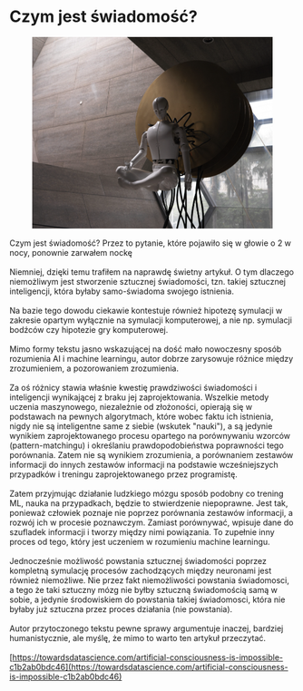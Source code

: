 # Czym jest świadomość?

<figure><img src="../../.gitbook/assets/image (16).png" alt=""><figcaption></figcaption></figure>

Czym jest świadomość? Przez to pytanie, które pojawiło się w głowie o 2 w nocy, ponownie zarwałem nockę\
\
Niemniej, dzięki temu trafiłem na naprawdę świetny artykuł. O tym dlaczego niemożliwym jest stworzenie sztucznej świadomości, tzn. takiej sztucznej inteligencji, która byłaby samo-świadoma swojego istnienia.\
\
Na bazie tego dowodu ciekawie kontestuje również hipotezę symulacji w zakresie opartym wyłącznie na symulacji komputerowej, a nie np. symulacji bodźców czy hipotezie gry komputerowej.\
\
Mimo formy tekstu jasno wskazującej na dość mało nowoczesny sposób rozumienia AI i machine learningu, autor dobrze zarysowuje różnice między zrozumieniem, a pozorowaniem zrozumienia.\
\
Za oś różnicy stawia właśnie kwestię prawdziwości świadomości i inteligencji wynikającej z braku jej zaprojektowania. Wszelkie metody uczenia maszynowego, niezależnie od złożoności, opierają się w podstawach na pewnych algorytmach, które wobec faktu ich istnienia, nigdy nie są inteligentne same z siebie (wskutek "nauki"), a są jedynie wynikiem zaprojektowanego procesu opartego na porównywaniu wzorców (pattern-matchingu) i określaniu prawdopodobieństwa poprawności tego porównania. Zatem nie są wynikiem zrozumienia, a porównaniem zestawów informacji do innych zestawów informacji na podstawie wcześniejszych przypadków i treningu zaprojektowanego przez programistę.\
\
Zatem przyjmując działanie ludzkiego mózgu sposób podobny co trening ML, nauka na przypadkach, będzie to stwierdzenie niepoprawne. Jest tak, ponieważ człowiek poznaje nie poprzez porównania zestawów informacji, a rozwój ich w procesie poznawczym. Zamiast porównywać, wpisuje dane do szufladek informacji i tworzy między nimi powiązania. To zupełnie inny proces od tego, który jest uczeniem w rozumieniu machine learningu.\
\
Jednocześnie możliwość powstania sztucznej świadomości poprzez kompletną symulację procesów zachodzących między neuronami jest również niemożliwe. Nie przez fakt niemożliwości powstania świadomosci, a tego że taki sztuczny mózg nie byłby sztuczną świadomością samą w sobie, a jedynie środowiskiem do powstania takiej świadomosci, która nie byłaby już sztuczna przez proces działania (nie powstania).\
\
Autor przytoczonego tekstu pewne sprawy argumentuje inaczej, bardziej humanistycznie, ale myślę, że mimo to warto ten artykuł przeczytać.\
\
[https://towardsdatascience.com/artificial-consciousness-is-impossible-c1b2ab0bdc46](https://towardsdatascience.com/artificial-consciousness-is-impossible-c1b2ab0bdc46)
